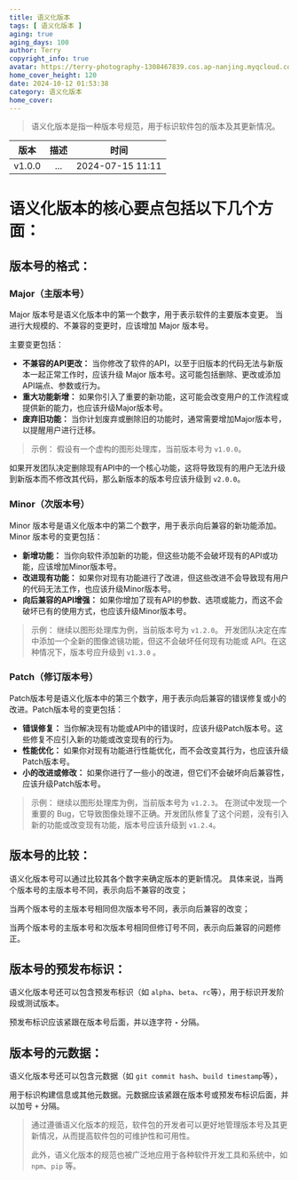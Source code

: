 ```yaml
---
title: 语义化版本
tags: [ 语义化版本 ]
aging: true
aging_days: 100
author: Terry
copyright_info: true
avatar: https://terry-photography-1308467839.cos.ap-nanjing.myqcloud.com/icon/logo.svg
home_cover_height: 120
date: 2024-10-12 01:53:38
category: 语义化版本
home_cover:
---
```


> 语义化版本是指一种版本号规范，用于标识软件包的版本及其更新情况。

|   版本   | 描述  |        时间        |
|:------:|:---:|:----------------:|
| v1.0.0 | ... | 2024-07-15 11:11 |

# 语义化版本的核心要点包括以下几个方面：

## 版本号的格式：

### Major（主版本号）

Major 版本号是语义化版本中的第一个数字，用于表示软件的主要版本变更。
当进行大规模的、不兼容的变更时，应该增加 Major 版本号。

主要变更包括：

- **不兼容的API更改：** 当你修改了软件的API，以至于旧版本的代码无法与新版本一起正常工作时，应该升级 Major
  版本号。这可能包括删除、更改或添加API端点、参数或行为。
- **重大功能新增：** 如果你引入了重要的新功能，这可能会改变用户的工作流程或提供新的能力，也应该升级Major版本号。
- **废弃旧功能：** 当你计划废弃或删除旧的功能时，通常需要增加Major版本号，以提醒用户进行迁移。

> 示例：
> 假设有一个虚构的图形处理库，当前版本号为 `v1.0.0`。
>
如果开发团队决定删除现有API中的一个核心功能，这将导致现有的用户无法升级到新版本而不修改其代码，那么新版本的版本号应该升级到
`v2.0.0`。

### Minor（次版本号）

Minor 版本号是语义化版本中的第二个数字，用于表示向后兼容的新功能添加。Minor 版本号的变更包括：

- **新增功能：** 当你向软件添加新的功能，但这些功能不会破坏现有的API或功能，应该增加Minor版本号。
- **改进现有功能：** 如果你对现有功能进行了改进，但这些改进不会导致现有用户的代码无法工作，也应该升级Minor版本号。
- **向后兼容的API增强：** 如果你增加了现有API的参数、选项或能力，而这不会破坏已有的使用方式，也应该升级Minor版本号。

> 示例：
> 继续以图形处理库为例，当前版本号为 `v1.2.0`。
> 开发团队决定在库中添加一个全新的图像滤镜功能，但这不会破坏任何现有功能或 API。在这种情况下，版本号应升级到 `v1.3.0` 。

### Patch（修订版本号）

Patch版本号是语义化版本中的第三个数字，用于表示向后兼容的错误修复或小的改进。Patch版本号的变更包括：

- **错误修复：** 当你解决现有功能或API中的错误时，应该升级Patch版本号。这些修复不应引入新的功能或改变现有的行为。
- **性能优化：** 如果你对现有功能进行性能优化，而不会改变其行为，也应该升级Patch版本号。
- **小的改进或修改：** 如果你进行了一些小的改进，但它们不会破坏向后兼容性，应该升级Patch版本号。

> 示例：
> 继续以图形处理库为例，当前版本号为 `v1.2.3`。
> 在测试中发现一个重要的
> Bug，它导致图像处理不正确。开发团队修复了这个问题，没有引入新的功能或改变现有功能，版本号应该升级到 `v1.2.4`。

## 版本号的比较：

语义化版本号可以通过比较其各个数字来确定版本的更新情况。
具体来说，当两个版本号的主版本号不同，表示向后不兼容的改变；

当两个版本号的主版本号相同但次版本号不同，表示向后兼容的改变；

当两个版本号的主版本号和次版本号相同但修订号不同，表示向后兼容的问题修正。

## 版本号的预发布标识：

语义化版本号还可以包含预发布标识（如 `alpha`、`beta`、`rc`等），用于标识开发阶段或测试版本。

预发布标识应该紧跟在版本号后面，并以连字符 **`-`** 分隔。

## 版本号的元数据：

语义化版本号还可以包含元数据（如 `git commit hash`、`build timestamp`等），

用于标识构建信息或其他元数据。元数据应该紧跟在版本号或预发布标识后面，并以加号 `+` 分隔。

> 通过遵循语义化版本的规范，软件包的开发者可以更好地管理版本号及其更新情况，从而提高软件包的可维护性和可用性。
>
> 此外，语义化版本的规范也被广泛地应用于各种软件开发工具和系统中，如 `npm`、`pip` 等。

